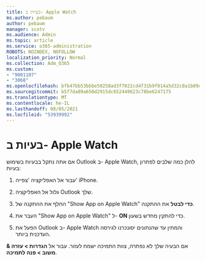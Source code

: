 ```yaml
---
title: בעיות ב- Apple Watch
ms.author: pebaum
author: pebaum
manager: scotv
ms.audience: Admin
ms.topic: article
ms.service: o365-administration
ROBOTS: NOINDEX, NOFOLLOW
localization_priority: Normal
ms.collection: Adm_O365
ms.custom:
- "9001107"
- "3068"
ms.openlocfilehash: bfb47bb53bbbe50258ad3f7022cd4f31b9f014a5d32c8a1b09da5e775abfcdc0
ms.sourcegitcommit: b5f7da89a650d2915dc652449623c78be6247175
ms.translationtype: MT
ms.contentlocale: he-IL
ms.lasthandoff: 08/05/2021
ms.locfileid: "53939992"
---
```

# <a name="trouble-with-the-apple-watch"></a>בעיות ב- Apple Watch

אם אתה נתקל בבעיות בשימוש Outlook ב- Apple Watch, להלן כמה שלבים לפתרון בעיות: 

1. עבור אל האפליקציה 'צפייה' iPhone.

2. גלול אל האפליקציה Outlook שלך.

3. החלף את ההתקנה של "Show App on Apple Watch" **כדי לבטל** את ההתקנה.

4. העבר את "Show App on Apple Watch" ל- **ON** כדי להתקין מחדש בשעון.

5. הפעל את Outlook ב- Apple Watch והמתין עד שהנתונים יסונכרנו לגירסה העדכנית ביותר. 

אם הבעיה שלך לא נפתרה, צוות התמיכה ישמח לעזור. עבור אל **הגדרות > עזרה & משוב > פנה לתמיכה**. 